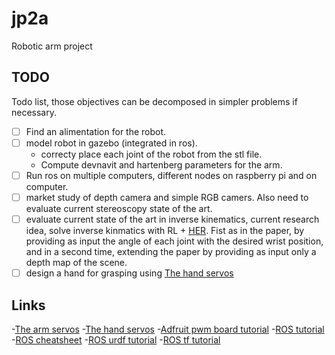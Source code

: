 # jp2a
Robotic arm project

## TODO
Todo list, those objectives can be decomposed in simpler problems if necessary.
* [ ] Find an alimentation for the robot.
* [ ] model robot in gazebo (integrated in ros).
  - correcty place each joint of the robot from the stl file.
  - Compute devnavit and hartenberg parameters for the arm.
* [ ] Run ros on multiple computers, different nodes on raspberry pi and on computer.
* [ ] market study of depth camera and simple RGB camers. Also need to evaluate current stereoscopy state of the art.
* [ ] evaluate current state of the art in inverse kinematics, current research idea, solve inverse kinmatics with RL + [HER](https://arxiv.org/abs/1707.01495). Fist as in the paper, by providing as input the angle of each joint with the desired wrist position, and in a second time, extending the paper by providing as input only a depth map of the scene.
* [ ] design a hand for grasping using [The hand servos][1]

## Links

-[The arm servos](https://www.amazon.fr/dp/B0716V3WNH/ref=pe_3044141_185740131_TE_item)
-[The hand servos][1]
-[Adfruit pwm board tutorial](https://learn.adafruit.com/adafruit-16-channel-servo-driver-with-raspberry-pi/overview)
-[ROS tutorial](http://wiki.ros.org/ROS/Tutorials)
-[ROS cheatsheet](https://github.com/ros/cheatsheet/releases)
-[ROS urdf tutorial](https://github.com/ros/urdf_tutorial)
-[ROS tf tutorial](http://wiki.ros.org/tf/Tutorials)

[1]: https://www.amazon.fr/dp/B07KQC5R4H/ref=pe_3044141_185740131_TE_item
